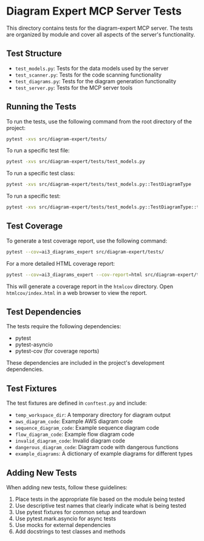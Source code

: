# Diagram Expert MCP Server Tests

This directory contains tests for the diagram-expert MCP server. The tests are organized by module and cover all aspects of the server's functionality.

## Test Structure

- `test_models.py`: Tests for the data models used by the server
- `test_scanner.py`: Tests for the code scanning functionality
- `test_diagrams.py`: Tests for the diagram generation functionality
- `test_server.py`: Tests for the MCP server tools

## Running the Tests

To run the tests, use the following command from the root directory of the project:

```bash
pytest -xvs src/diagram-expert/tests/
```

To run a specific test file:

```bash
pytest -xvs src/diagram-expert/tests/test_models.py
```

To run a specific test class:

```bash
pytest -xvs src/diagram-expert/tests/test_models.py::TestDiagramType
```

To run a specific test:

```bash
pytest -xvs src/diagram-expert/tests/test_models.py::TestDiagramType::test_diagram_type_values
```

## Test Coverage

To generate a test coverage report, use the following command:

```bash
pytest --cov=ai3_diagrams_expert src/diagram-expert/tests/
```

For a more detailed HTML coverage report:

```bash
pytest --cov=ai3_diagrams_expert --cov-report=html src/diagram-expert/tests/
```

This will generate a coverage report in the `htmlcov` directory. Open `htmlcov/index.html` in a web browser to view the report.

## Test Dependencies

The tests require the following dependencies:

- pytest
- pytest-asyncio
- pytest-cov (for coverage reports)

These dependencies are included in the project's development dependencies.

## Test Fixtures

The test fixtures are defined in `conftest.py` and include:

- `temp_workspace_dir`: A temporary directory for diagram output
- `aws_diagram_code`: Example AWS diagram code
- `sequence_diagram_code`: Example sequence diagram code
- `flow_diagram_code`: Example flow diagram code
- `invalid_diagram_code`: Invalid diagram code
- `dangerous_diagram_code`: Diagram code with dangerous functions
- `example_diagrams`: A dictionary of example diagrams for different types

## Adding New Tests

When adding new tests, follow these guidelines:

1. Place tests in the appropriate file based on the module being tested
2. Use descriptive test names that clearly indicate what is being tested
3. Use pytest fixtures for common setup and teardown
4. Use pytest.mark.asyncio for async tests
5. Use mocks for external dependencies
6. Add docstrings to test classes and methods

